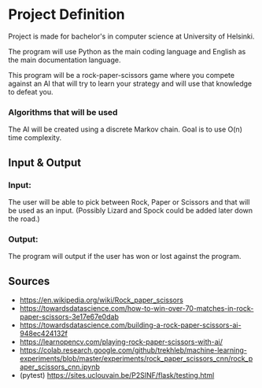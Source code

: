 # Project Definition
Project is made for bachelor's in computer science at University of Helsinki.

The program will use Python as the main coding language and English as the main documentation language.

This program will be a rock-paper-scissors game where you compete against an AI that will try to learn your strategy and will use that knowledge to defeat you. 

### Algorithms that will be used
The AI will be created using a discrete Markov chain. Goal is to use O(n) time complexity.



## Input & Output
### Input:
The user will be able to pick between Rock, Paper or Scissors and that will be used as an input. (Possibly Lizard and Spock could be added later down the road.)

### Output:
The program will output if the user has won or lost against the program.


## Sources
* https://en.wikipedia.org/wiki/Rock_paper_scissors
* https://towardsdatascience.com/how-to-win-over-70-matches-in-rock-paper-scissors-3e17e67e0dab
* https://towardsdatascience.com/building-a-rock-paper-scissors-ai-948ec424132f
* https://learnopencv.com/playing-rock-paper-scissors-with-ai/
* https://colab.research.google.com/github/trekhleb/machine-learning-experiments/blob/master/experiments/rock_paper_scissors_cnn/rock_paper_scissors_cnn.ipynb
* (pytest) https://sites.uclouvain.be/P2SINF/flask/testing.html
